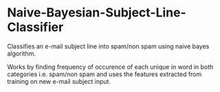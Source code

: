 # Naive-Bayesian-Subject-Line-Classifier
Classifies an e-mail subject line into spam/non spam using naive bayes algorithm.

Works by finding frequency of occurence of each unique in word in both categories i.e. spam/non spam and uses the features extracted from training on new e-mail subject input.

